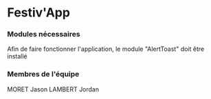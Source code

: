 # Festiv'App

### Modules nécessaires

Afin de faire fonctionner l'application, le module "AlertToast" doit être installé

### Membres de l'équipe

MORET Jason
LAMBERT Jordan
